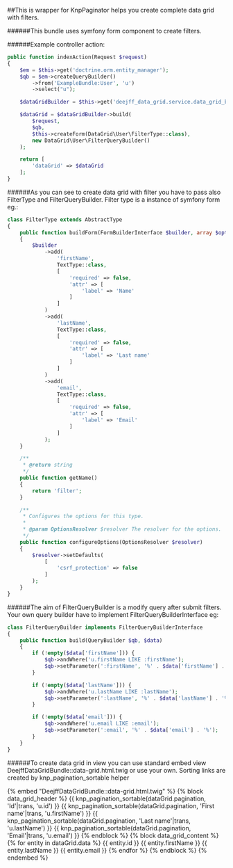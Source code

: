 ##This is wrapper for KnpPaginator helps you create complete data grid with filters.

######This bundle uses symfony form component to create filters.

######Example controller action:

```php
public function indexAction(Request $request)
{
    $em = $this->get('doctrine.orm.entity_manager');
    $qb = $em->createQueryBuilder()
        ->from('ExampleBundle:User', 'u')
        ->select("u");

    $dataGridBuilder = $this->get('deejff_data_grid.service.data_grid_builder');

    $dataGrid = $dataGridBuilder->build(
        $request,
        $qb,
        $this->createForm(DataGrid\User\FilterType::class),
        new DataGrid\User\FilterQueryBuilder()
    );

    return [
        'dataGrid' => $dataGrid
    ];
}
```

######As you can see to create data grid with filter you have to pass also FilterType and FilterQueryBuilder. Filter type is a instance of symfony form eg.:

```php
class FilterType extends AbstractType
{
    public function buildForm(FormBuilderInterface $builder, array $options)
    {
        $builder
            ->add(
                'firstName',
                TextType::class,
                [
                    'required' => false,
                    'attr' => [
                        'label' => 'Name'
                    ]
                ]
            )
            ->add(
                'lastName',
                TextType::class,
                [
                    'required' => false,
                    'attr' => [
                        'label' => 'Last name'
                    ]
                ]
            )
            ->add(
                'email',
                TextType::class,
                [
                    'required' => false,
                    'attr' => [
                        'label' => 'Email'
                    ]
                ]
            );
    }

    /**
     * @return string
     */
    public function getName()
    {
        return 'filter';
    }

    /**
     * Configures the options for this type.
     *
     * @param OptionsResolver $resolver The resolver for the options.
     */
    public function configureOptions(OptionsResolver $resolver)
    {
        $resolver->setDefaults(
            [
                'csrf_protection' => false
            ]
        );
    }
}
```

######The aim of FilterQueryBuilder is a modify query after submit filters. Your own query builder have to implement FilterQueryBuilderInterface eg:

```php
class FilterQueryBuilder implements FilterQueryBuilderInterface
{
    public function build(QueryBuilder $qb, $data)
    {
        if (!empty($data['firstName'])) {
            $qb->andWhere('u.firstName LIKE :firstName');
            $qb->setParameter(':firstName', '%' . $data['firstName'] . '%');
        }

        if (!empty($data['lastName'])) {
            $qb->andWhere('u.lastName LIKE :lastName');
            $qb->setParameter(':lastName', '%' . $data['lastName'] . '%');
        }

        if (!empty($data['email'])) {
            $qb->andWhere('u.email LIKE :email');
            $qb->setParameter(':email', '%' . $data['email'] . '%');
        }
    }
}
```

######To create data grid in view you can use standard embed view DeejffDataGridBundle::data-grid.html.twig or use your own. Sorting links are created by knp_pagination_sortable helper

{% embed "DeejffDataGridBundle::data-grid.html.twig" %}
    {% block data_grid_header %}
        <tr>
            <th>{{ knp_pagination_sortable(dataGrid.pagination, 'Id'|trans, 'u.id') }}</th>
            <th>{{ knp_pagination_sortable(dataGrid.pagination, 'First name'|trans, 'u.firstName') }}</th>
            <th>{{ knp_pagination_sortable(dataGrid.pagination, 'Last name'|trans, 'u.lastName') }}</th>
            <th>{{ knp_pagination_sortable(dataGrid.pagination, 'Email'|trans, 'u.email') }}</th>
        </tr>
    {% endblock %}
    {% block data_grid_content %}
        {% for entity in dataGrid.data %}
            <tr>
                <td>{{ entity.id }}</td>
                <td>{{ entity.firstName }}</td>
                <td>{{ entity.lastName }}</td>
                <td>{{ entity.email }}</td>
            </tr>
        {% endfor %}
    {% endblock %}
{% endembed %}


